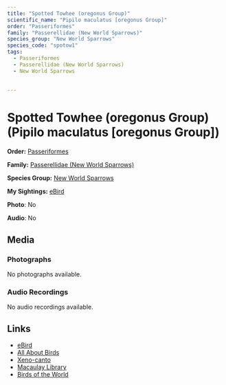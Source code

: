 ```yaml
---
title: "Spotted Towhee (oregonus Group)"
scientific_name: "Pipilo maculatus [oregonus Group]"
order: "Passeriformes"
family: "Passerellidae (New World Sparrows)"
species_group: "New World Sparrows"
species_code: "spotow1"
tags: 
  - Passeriformes
  - Passerellidae (New World Sparrows)
  - New World Sparrows
  
  
---
```


# Spotted Towhee (oregonus Group) (Pipilo maculatus [oregonus Group])

**Order:** [Passeriformes](/tags/passeriformes)

**Family:** [Passerellidae (New World Sparrows)](/tags/passerellidae-new-world-sparrows)

**Species Group:** [New World Sparrows](/tags/new-world-sparrows)

**My Sightings:** [eBird](https://ebird.org/lifelist?r=world&time=life&spp=spotow1)

**Photo**: No 

**Audio**: No

## Media
### Photographs
No photographs available.

### Audio Recordings
No audio recordings available.

## Links
* [eBird](https://ebird.org/species/spotow1) 
* [All About Birds](https://www.allaboutbirds.org/guide/spotow1) 
* [Xeno-canto](https://www.xeno-canto.org/species/pipilo-maculatus-[oregonus-group]) 
* [Macaulay Library](https://search.macaulaylibrary.org/catalog?taxonCode=spotow1&sort=rating_rank_desc)
* [Birds of the World](https://birdsoftheworld.org/bow/species/spotow1)
